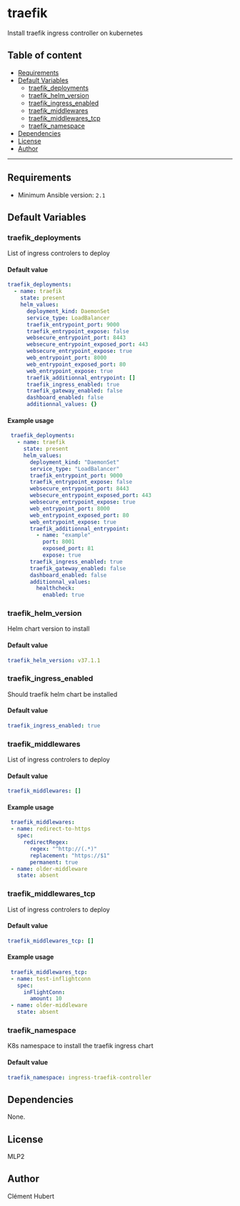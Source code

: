 # traefik

Install traefik ingress controller on kubernetes

## Table of content

- [Requirements](#requirements)
- [Default Variables](#default-variables)
  - [traefik_deployments](#traefik_deployments)
  - [traefik_helm_version](#traefik_helm_version)
  - [traefik_ingress_enabled](#traefik_ingress_enabled)
  - [traefik_middlewares](#traefik_middlewares)
  - [traefik_middlewares_tcp](#traefik_middlewares_tcp)
  - [traefik_namespace](#traefik_namespace)
- [Dependencies](#dependencies)
- [License](#license)
- [Author](#author)

---

## Requirements

- Minimum Ansible version: `2.1`


## Default Variables

### traefik_deployments

List of ingress controlers to deploy

#### Default value

```YAML
traefik_deployments:
  - name: traefik
    state: present
    helm_values:
      deployment_kind: DaemonSet
      service_type: LoadBalancer
      traefik_entrypoint_port: 9000
      traefik_entrypoint_expose: false
      websecure_entrypoint_port: 8443
      websecure_entrypoint_exposed_port: 443
      websecure_entrypoint_expose: true
      web_entrypoint_port: 8000
      web_entrypoint_exposed_port: 80
      web_entrypoint_expose: true
      traefik_additionnal_entrypoint: []
      traefik_ingress_enabled: true
      traefik_gateway_enabled: false
      dashboard_enabled: false
      additionnal_values: {}
```

#### Example usage

```YAML
 traefik_deployments:
   - name: traefik
     state: present
     helm_values:
       deployment_kind: "DaemonSet"
       service_type: "LoadBalancer"
       traefik_entrypoint_port: 9000
       traefik_entrypoint_expose: false
       websecure_entrypoint_port: 8443
       websecure_entrypoint_exposed_port: 443
       websecure_entrypoint_expose: true
       web_entrypoint_port: 8000
       web_entrypoint_exposed_port: 80
       web_entrypoint_expose: true
       traefik_additionnal_entrypoint:
         - name: "example"
           port: 8001
           exposed_port: 81
           expose: true
       traefik_ingress_enabled: true
       traefik_gateway_enabled: false
       dashboard_enabled: false
       additionnal_values:
         healthcheck:
           enabled: true
```

### traefik_helm_version

Helm chart version to install

#### Default value

```YAML
traefik_helm_version: v37.1.1
```

### traefik_ingress_enabled

Should traefik helm chart be installed

#### Default value

```YAML
traefik_ingress_enabled: true
```

### traefik_middlewares

List of ingress controlers to deploy

#### Default value

```YAML
traefik_middlewares: []
```

#### Example usage

```YAML
 traefik_middlewares:
 - name: redirect-to-https
   spec:
     redirectRegex:
       regex: "^http://(.*)"
       replacement: "https://$1"
       permanent: true
 - name: older-middleware
   state: absent
```

### traefik_middlewares_tcp

List of ingress controlers to deploy

#### Default value

```YAML
traefik_middlewares_tcp: []
```

#### Example usage

```YAML
 traefik_middlewares_tcp:
 - name: test-inflightconn
   spec:
     inFlightConn:
       amount: 10
 - name: older-middleware
   state: absent
```

### traefik_namespace

K8s namespace to install the traefik ingress chart

#### Default value

```YAML
traefik_namespace: ingress-traefik-controller
```



## Dependencies

None.

## License

MLP2

## Author

Clément Hubert

